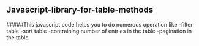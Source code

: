 ## Javascript-library-for-table-methods
#####This javascript code helps you to do numerous operation like
-filter table
-sort table
-contraining number of entries in the table
-pagination in the table
